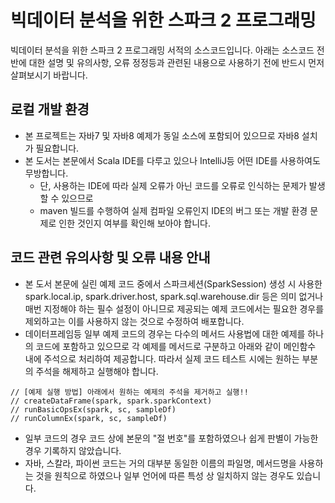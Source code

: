 # 빅데이터 분석을 위한 스파크 2 프로그래밍 
빅데이터 분석을 위한 스파크 2 프로그래밍 서적의 소스코드입니다.
아래는 소스코드 전반에 대한 설명 및 유의사항, 오류 정정등과 관련된 내용으로 사용하기 전에 반드시 먼저 살펴보시기 바랍니다.



## 로컬 개발 환경 
* 본 프로젝트는 자바7 및 자바8 예제가 동일 소스에 포함되어 있으므로 자바8 설치가 필요합니다.
* 본 도서는 본문에서 Scala IDE를 다루고 있으나 IntelliJ등 어떤 IDE를 사용하여도 무방합니다.
    * 단, 사용하는 IDE에 따라 실제 오류가 아닌 코드를 오류로 인식하는 문제가 발생할 수 있으므로
    * maven 빌드를 수행하여 실제 컴파일 오류인지 IDE의 버그 또는 개발 환경 문제로 인한 것인지 여부를 확인해 보아야 합니다.  
        


## 코드 관련 유의사항 및 오류 내용 안내     
* 본 도서 본문에 실린 예제 코드 중에서 스파크세션(SparkSession) 생성 시 사용한 spark.local.ip, spark.driver.host, spark.sql.warehouse.dir 등은 의미 없거나 매번 지정해야 하는 필수 설정이 아니므로 제공되는 예제 코드에서는 필요한 경우를 제외하고는 이를 사용하지 않는 것으로 수정하여 배포합니다. 
* 데이터프레임등 일부 예제 코드의 경우는 다수의 메서드 사용법에 대한 예제를 하나의 코드에 포함하고 있으므로 각 예제를 메서드로 구분하고 아래와 같이  메인함수 내에 주석으로 처리하여 제공합니다. 따라서 실제 코드 테스트 시에는 원하는 부분의 주석을 해제하고 실행해야 합니다.

``` 
// [예제 실행 방법] 아래에서 원하는 예제의 주석을 제거하고 실행!!
// createDataFrame(spark, spark.sparkContext)
// runBasicOpsEx(spark, sc, sampleDf)
// runColumnEx(spark, sc, sampleDf)
```
* 일부 코드의 경우 코드 상에 본문의 "절 번호"를 포함하였으나 쉽게 판별이 가능한 경우 기록하지 않았습니다. 
* 자바, 스칼라, 파이썬 코드는 거의 대부분 동일한 이름의 파일명, 메서드명을 사용하는 것을 원칙으로 하였으나 일부 언어에 따른 특성 상 일치하지 않는 경우도 있습니다. 
